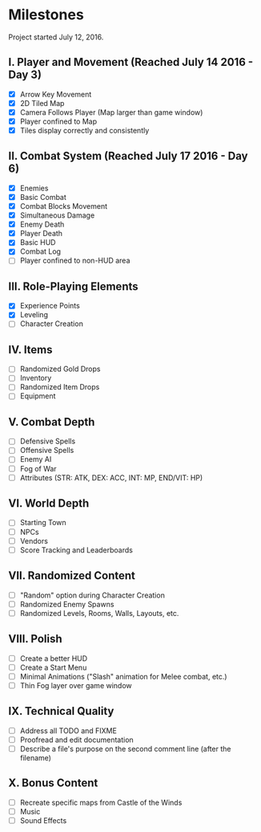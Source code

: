 # Milestones

Project started July 12, 2016.

## I. Player and Movement (Reached July 14 2016 - Day 3)

- [x] Arrow Key Movement
- [x] 2D Tiled Map
- [x] Camera Follows Player (Map larger than game window)
- [x] Player confined to Map
- [x] Tiles display correctly and consistently

## II. Combat System (Reached July 17 2016 - Day 6)

- [x] Enemies
- [x] Basic Combat
- [x] Combat Blocks Movement
- [x] Simultaneous Damage
- [x] Enemy Death
- [x] Player Death
- [x] Basic HUD
- [x] Combat Log
- [ ] Player confined to non-HUD area

## III. Role-Playing Elements

- [x] Experience Points
- [x] Leveling
- [ ] Character Creation

## IV. Items

- [ ] Randomized Gold Drops
- [ ] Inventory
- [ ] Randomized Item Drops
- [ ] Equipment

## V. Combat Depth

- [ ] Defensive Spells
- [ ] Offensive Spells
- [ ] Enemy AI
- [ ] Fog of War
- [ ] Attributes (STR: ATK, DEX: ACC, INT: MP, END/VIT: HP)

## VI. World Depth

- [ ] Starting Town
- [ ] NPCs
- [ ] Vendors
- [ ] Score Tracking and Leaderboards

## VII. Randomized Content

- [ ] "Random" option during Character Creation
- [ ] Randomized Enemy Spawns
- [ ] Randomized Levels, Rooms, Walls, Layouts, etc.

## VIII. Polish

- [ ] Create a better HUD
- [ ] Create a Start Menu
- [ ] Minimal Animations ("Slash" animation for Melee combat, etc.)
- [ ] Thin Fog layer over game window

## IX. Technical Quality

- [ ] Address all TODO and FIXME
- [ ] Proofread and edit documentation
- [ ] Describe a file's purpose on the second comment line (after the filename)

## X. Bonus Content

- [ ] Recreate specific maps from Castle of the Winds
- [ ] Music
- [ ] Sound Effects
